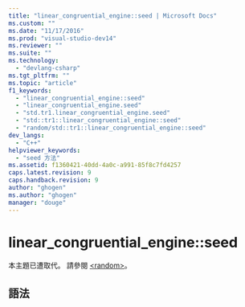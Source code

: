 ```yaml
---
title: "linear_congruential_engine::seed | Microsoft Docs"
ms.custom: ""
ms.date: "11/17/2016"
ms.prod: "visual-studio-dev14"
ms.reviewer: ""
ms.suite: ""
ms.technology: 
  - "devlang-csharp"
ms.tgt_pltfrm: ""
ms.topic: "article"
f1_keywords: 
  - "linear_congruential_engine::seed"
  - "linear_congruential_engine.seed"
  - "std.tr1.linear_congruential_engine.seed"
  - "std::tr1::linear_congruential_engine::seed"
  - "random/std::tr1::linear_congruential_engine::seed"
dev_langs: 
  - "C++"
helpviewer_keywords: 
  - "seed 方法"
ms.assetid: f1360421-40dd-4a0c-a991-85f8c7fd4257
caps.latest.revision: 9
caps.handback.revision: 9
author: "ghogen"
ms.author: "ghogen"
manager: "douge"
---
```

# linear_congruential_engine::seed
本主題已遭取代。 請參閱 [\<random\>](../Topic/%3Crandom%3E.md)。  
  
## 語法